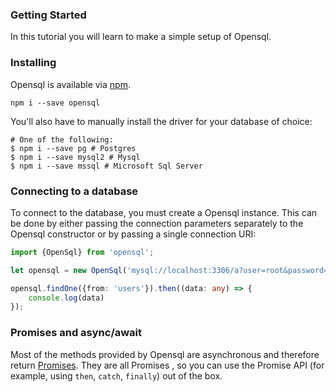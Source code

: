### Getting Started

In this tutorial you will learn to make a simple setup of Opensql.

### Installing

Opensql is available via [npm](https://www.npmjs.com/package/opensql).

```shell
npm i --save opensql
```

You'll also have to manually install the driver for your database of choice:

```shell
# One of the following:
$ npm i --save pg # Postgres
$ npm i --save mysql2 # Mysql
$ npm i --save mssql # Microsoft Sql Server
```

### Connecting to a database

To connect to the database, you must create a Opensql instance. This can be done by either passing the connection parameters separately to the Opensql constructor or by passing a single connection URI:

```ts
import {OpenSql} from 'opensql';

let opensql = new OpenSql('mysql://localhost:3306/a?user=root&password=123');

opensql.findOne({from: 'users'}).then((data: any) => {
    console.log(data)
});
```

### Promises and async/await
Most of the methods provided by Opensql are asynchronous and therefore return [Promises](https://developer.mozilla.org/en-US/docs/Web/JavaScript/Reference/Global_Objects/Promise). They are all Promises , so you can use the Promise API (for example, using `then`, `catch`, `finally`) out of the box.